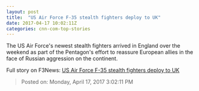 ```yaml
---
layout: post
title:  "US Air Force F-35 stealth fighters deploy to UK"
date: 2017-04-17 10:02:11Z
categories: cnn-com-top-stories
---
```


The US Air Force's newest stealth fighters arrived in England over the weekend as part of the Pentagon's effort to reassure European allies in the face of Russian aggression on the continent.


Full story on F3News: [US Air Force F-35 stealth fighters deploy to UK](http://www.f3nws.com/n/4vxCSF)

> Posted on: Monday, April 17, 2017 3:02:11 PM

